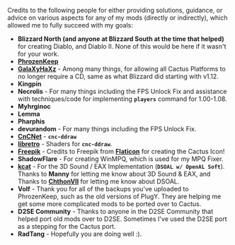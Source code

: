 Credits to the following people for either providing solutions, guidance,
or advice on various aspects for any of my mods (directly or indirectly),
which allowed me to fully succeed with my goals:

- **Blizzard North (and anyone at Blizzard South at the time that helped)** for
  creating Diablo, and Diablo II. None of this would be here if it wasn't for
  your work.
- [**PhrozenKeep**](http://d2mods.info)
- [**GalaXyHaXz**](https://github.com/diasurgical/devilution) - Among many things,
  for allowing all Cactus Platforms to no longer require a CD, same as what
  Blizzard did starting with v1.12.
- **Kingpin**
- **Necrolis** - For many things including the FPS Unlock Fix and assistance with
  techniques/code for implementing **`players`** command for 1.00-1.08.
- **Myhrginoc**
- **Lemma**
- **Pharphis**
- **devurandom** - For many things including the FPS Unlock Fix.
- [**CnCNet**](https://github.com/CnCNet/cnc-ddraw) - **`cnc-ddraw`**
- [**libretro**](https://github.com/libretro/glsl-shaders) - Shaders for **`cnc-ddraw`**.
- [**Freepik**](http://www.freepik.com/) - Credits to Freepik from
	[**Flaticon**](https://www.flaticon.com/) for creating the Cactus Icon!
- **ShadowFlare** - For creating WinMPQ, which is used for my MPQ Fixer.
- [**kcat**](https://github.com/kcat/dsoal) - For the 3D Sound / EAX Implementation (**`DSOAL w/ OpenAL Soft`**).
	Thanks to **Manny** for letting me know about 3D Sound & EAX, and Thanks to
	[**ChthonVII**](https://www.reddit.com/r/diablo2/comments/tjdxf1/comment/i1mly2q/?utm_source=share&utm_medium=web2x&context=3)
	for letting me know about DSOAL.
- **Volf** - Thank you for all of the backups you've uploaded to PhrozenKeep,
	such as the old versions of PlugY. They are helping me get some more
	complicated mods to be ported over to Cactus.
- **D2SE Community** - Thanks to anyone in the D2SE Community that helped port
	old mods over to D2SE. Sometimes I've used the D2SE port as a stepping for
	the Cactus port.
- **RadTang** - Hopefully you are doing well :).